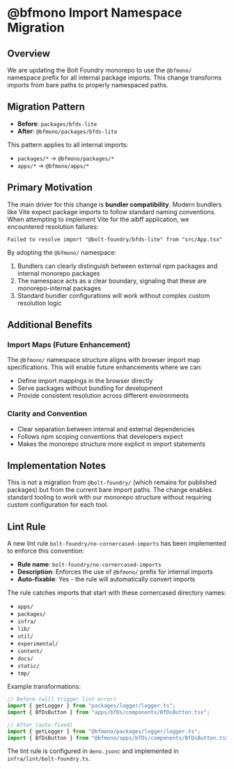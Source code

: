 # @bfmono Import Namespace Migration

## Overview

We are updating the Bolt Foundry monorepo to use the `@bfmono/` namespace prefix
for all internal package imports. This change transforms imports from bare paths
to properly namespaced paths.

## Migration Pattern

- **Before**: `packages/bfds-lite`
- **After**: `@bfmono/packages/bfds-lite`

This pattern applies to all internal imports:

- `packages/*` → `@bfmono/packages/*`
- `apps/*` → `@bfmono/apps/*`

## Primary Motivation

The main driver for this change is **bundler compatibility**. Modern bundlers
like Vite expect package imports to follow standard naming conventions. When
attempting to implement Vite for the aibff application, we encountered
resolution failures:

```
Failed to resolve import "@bolt-foundry/bfds-lite" from "src/App.tsx"
```

By adopting the `@bfmono/` namespace:

1. Bundlers can clearly distinguish between external npm packages and internal
   monorepo packages
2. The namespace acts as a clear boundary, signaling that these are
   monorepo-internal packages
3. Standard bundler configurations will work without complex custom resolution
   logic

## Additional Benefits

### Import Maps (Future Enhancement)

The `@bfmono/` namespace structure aligns with browser import map
specifications. This will enable future enhancements where we can:

- Define import mappings in the browser directly
- Serve packages without bundling for development
- Provide consistent resolution across different environments

### Clarity and Convention

- Clear separation between internal and external dependencies
- Follows npm scoping conventions that developers expect
- Makes the monorepo structure more explicit in import statements

## Implementation Notes

This is not a migration from `@bolt-foundry/` (which remains for published
packages) but from the current bare import paths. The change enables standard
tooling to work with our monorepo structure without requiring custom
configuration for each tool.

## Lint Rule

A new lint rule `bolt-foundry/no-cornercased-imports` has been implemented to
enforce this convention:

- **Rule name**: `bolt-foundry/no-cornercased-imports`
- **Description**: Enforces the use of `@bfmono/` prefix for internal imports
- **Auto-fixable**: Yes - the rule will automatically convert imports

The rule catches imports that start with these cornercased directory names:

- `apps/`
- `packages/`
- `infra/`
- `lib/`
- `util/`
- `experimental/`
- `content/`
- `docs/`
- `static/`
- `tmp/`

Example transformations:

```typescript
// Before (will trigger lint error)
import { getLogger } from "packages/logger/logger.ts";
import { BfDsButton } from "apps/bfDs/components/BfDsButton.tsx";

// After (auto-fixed)
import { getLogger } from "@bfmono/packages/logger/logger.ts";
import { BfDsButton } from "@bfmono/apps/bfDs/components/BfDsButton.tsx";
```

The lint rule is configured in `deno.jsonc` and implemented in
`infra/lint/bolt-foundry.ts`.
